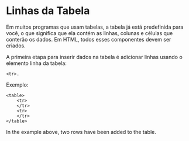 # Linhas da Tabela
Em muitos programas que usam tabelas, a tabela já está predefinida para você, o que significa que ela contém as linhas, colunas e células que conterão os dados. Em HTML, todos esses componentes devem ser criados.

A primeira etapa para inserir dados na tabela é adicionar linhas usando o elemento linha da tabela: 

    <tr>.

Exemplo:

    <table>
        <tr>
        </tr>
        <tr>
        </tr>
    </table>

In the example above, two rows have been added to the table.